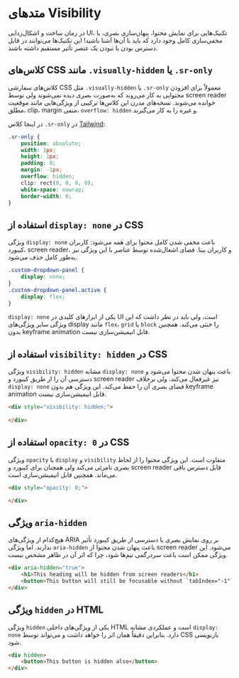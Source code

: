 <script setup>
// import '../../components/VisibilityWidget.ts'
</script>

# متدهای Visibility

در زمان ساخت و اشکال‌زدایی UI، تکنیک‌هایی برای نمایش محتوا، پنهان‌سازی بصری، یا مخفی‌سازی کامل وجود دارد که باید با آن‌ها آشنا باشید! این تکنیک‌ها می‌توانند در قابل دسترس بودن یا نبودن یک عنصر تأثیر مستقیم داشته باشند.

## کلاس‌های CSS مانند `.visually-hidden` یا `.sr-only`

کلاس‌های سفارشی CSS مثل `.visually-hidden` یا `.sr-only` معمولاً برای افزودن محتوایی به کار می‌روند که به‌صورت بصری دیده نمی‌شوند ولی توسط screen reader خوانده می‌شوند. نسخه‌های مدرن این کلاس‌ها ترکیبی از ویژگی‌هایی مانند موقعیت مطلق، clip، margin منفی، `overflow: hidden` و غیره را به کار می‌گیرند.

در اینجا کلاس `.sr-only` در [Tailwind](https://tailwindcss.com/docs/screen-readers):

```css
.sr-only {
    position: absolute;
    width: 1px;
    height: 1px;
    padding: 0;
    margin: -1px;
    overflow: hidden;
    clip: rect(0, 0, 0, 0);
    white-space: nowrap;
    border-width: 0;
}
```

<visibility-widget name=".sr-only" classesToToggle="sr-only"></visibility-widget>

## استفاده از `display: none` در CSS

ویژگی `display: none` باعث مخفی شدن کامل محتوا برای همه می‌شود: کاربران کیبورد، screen reader، و کاربران بینا. فضای اشغال‌شده توسط عناصر با این ویژگی نیز به‌طور کامل حذف می‌شود.

```css
.custom-dropdown-panel {
    display: none;
}
.custom-dropdown-panel.active {
    display: flex;
}
```

`display: none` یکی از ابزارهای کلیدی در UI است، ولی باید در نظر داشت که این ویژگی سایر ویژگی‌های display مانند `flex`، `grid` یا `block` را خنثی می‌کند. همچنین بدون keyframe animation قابل انیمیشن‌سازی نیست.

<visibility-widget name="display: block" classesToToggle="hidden"></visibility-widget>

## استفاده از `visibility: hidden` در CSS

ویژگی `visibility: hidden` مشابه `display: none` باعث پنهان شدن محتوا می‌شود و دسترسی آن را از طریق کیبورد و screen reader نیز غیرفعال می‌کند، ولی برخلاف `display: none` فضای بصری آن را حفظ می‌کند. این ویژگی هم بدون keyframe animation قابل انیمیشن‌سازی نیست.

```html
<div style="visibility: hidden;">
    
</div>
```

<visibility-widget name="visibility: hidden" classesToToggle="invisible"></visibility-widget>

## استفاده از `opacity: 0` در CSS

ویژگی `opacity` با `display` و `visibility` متفاوت است. این ویژگی محتوا را از لحاظ بصری نامرئی می‌کند ولی همچنان برای کیبورد و screen reader قابل دسترس باقی می‌ماند. همچنین قابل انیمیشن‌سازی است.

```html
<div style="opacity: 0;">

</div>
```

<visibility-widget name="opacity: 0" classesToToggle="opacity-0"></visibility-widget>

## ویژگی `aria-hidden`

هیچ‌کدام از ویژگی‌های ARIA بر روی نمایش بصری یا دسترسی از طریق کیبورد تأثیر ندارند. اما ویژگی `aria-hidden` باعث پنهان شدن محتوا از screen reader می‌شود. این ویژگی ممکن است باعث سردرگمی تیم‌ها شود، چرا که اثر آن در ظاهر مشخص نیست.

```html
<div aria-hidden="true">
    <h1>This heading will be hidden from screen readers</h1>
    <button>This button will still be focusable without `tabIndex="-1"`</button>
</div>
```

<visibility-widget name='aria-hidden="true"' attributeToToggle="aria-hidden"></visibility-widget>

## ویژگی `hidden` در HTML

ویژگی `hidden` یکی از ویژگی‌های داخلی HTML است و عملکردی مشابه `display: none` دارد. بنابراین دقیقاً همان اثر را خواهد داشت و می‌تواند توسط CSS بازنویسی شود.

```html
<div hidden>
    <button>This button is hidden also</button>
</div>
```

<visibility-widget name='hidden' attributeToToggle="hidden"></visibility-widget>